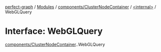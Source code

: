 [perfect-graph](../README.md) / [Modules](../modules.md) / [components/ClusterNodeContainer](../modules/components_ClusterNodeContainer.md) / [<internal\>](../modules/components_ClusterNodeContainer._internal_.md) / WebGLQuery

# Interface: WebGLQuery

[components/ClusterNodeContainer](../modules/components_ClusterNodeContainer.md).[<internal>](../modules/components_ClusterNodeContainer._internal_.md).WebGLQuery
